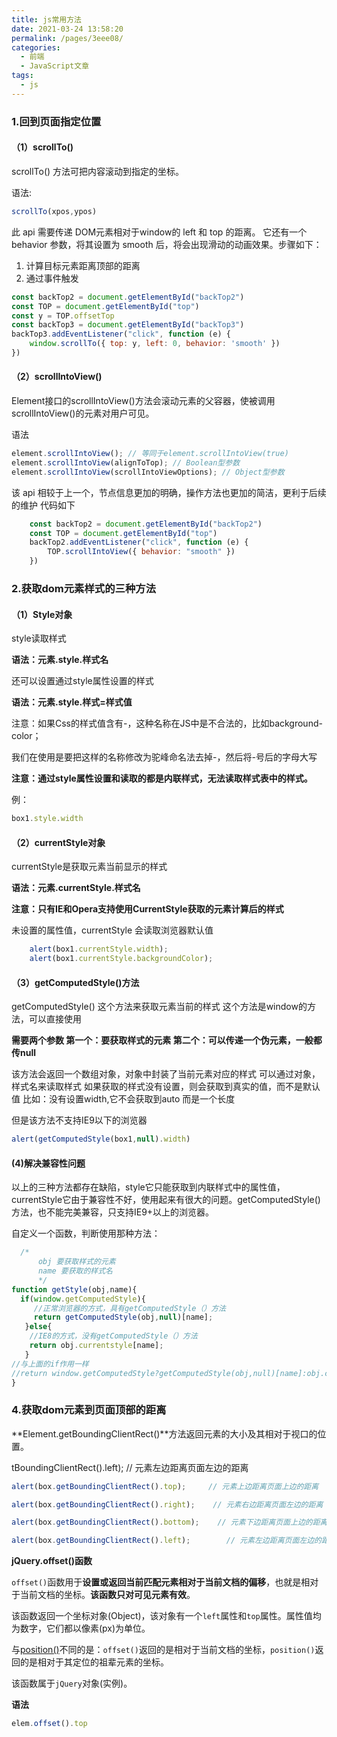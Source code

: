 ```yaml
---
title: js常用方法
date: 2021-03-24 13:58:20
permalink: /pages/3eee08/
categories:
  - 前端
  - JavaScript文章
tags:
  - js
---
```

### 1.回到页面指定位置

#### （1）scrollTo()

scrollTo() 方法可把内容滚动到指定的坐标。

语法:

```js
scrollTo(xpos,ypos)
```

此 api 需要传递 DOM元素相对于window的 left 和 top 的距离。 它还有一个 behavior 参数，将其设置为 smooth 后，将会出现滑动的动画效果。步骤如下：

1. 计算目标元素距离顶部的距离
2. 通过事件触发

```js
const backTop2 = document.getElementById("backTop2")
const TOP = document.getElementById("top")
const y = TOP.offsetTop
const backTop3 = document.getElementById("backTop3")
backTop3.addEventListener("click", function (e) {
    window.scrollTo({ top: y, left: 0, behavior: 'smooth' })
})
```

#### （2）scrollIntoView()

Element接口的scrollIntoView()方法会滚动元素的父容器，使被调用scrollIntoView()的元素对用户可见。

语法

```js
element.scrollIntoView(); // 等同于element.scrollIntoView(true)
element.scrollIntoView(alignToTop); // Boolean型参数
element.scrollIntoView(scrollIntoViewOptions); // Object型参数
```

该 api 相较于上一个，节点信息更加的明确，操作方法也更加的简洁，更利于后续的维护
 代码如下

```js
    const backTop2 = document.getElementById("backTop2")
    const TOP = document.getElementById("top")
    backTop2.addEventListener("click", function (e) {
        TOP.scrollIntoView({ behavior: "smooth" })
    })
```

### 2.获取dom元素样式的三种方法

#### （1）Style对象

style读取样式

**语法：元素.style.样式名**

还可以设置通过style属性设置的样式

**语法：元素.style.样式=样式值**

注意：如果Css的样式值含有-，这种名称在JS中是不合法的，比如background-color；

我们在使用是要把这样的名称修改为驼峰命名法去掉-，然后将-号后的字母大写

**注意：通过style属性设置和读取的都是内联样式，无法读取样式表中的样式。**

例：

```js
box1.style.width
```

#### （2）currentStyle对象

currentStyle是获取元素当前显示的样式

**语法：元素.currentStyle.样式名**

**注意：只有IE和Opera支持使用CurrentStyle获取的元素计算后的样式**

未设置的属性值，currentStyle 会读取浏览器默认值

```js
	alert(box1.currentStyle.width);
	alert(box1.currentStyle.backgroundColor);
```

#### （3）getComputedStyle()方法

getComputedStyle() 这个方法来获取元素当前的样式
这个方法是window的方法，可以直接使用

**需要两个参数
第一个：要获取样式的元素
第二个：可以传递一个伪元素，一般都传null**

该方法会返回一个数组对象，对象中封装了当前元素对应的样式
可以通过对象，样式名来读取样式
如果获取的样式没有设置，则会获取到真实的值，而不是默认值
比如：没有设置width,它不会获取到auto 而是一个长度

但是该方法不支持IE9以下的浏览器

```js
alert(getComputedStyle(box1,null).width)
```

#### (4)解决兼容性问题

 以上的三种方法都存在缺陷，style它只能获取到内联样式中的属性值，currentStyle它由于兼容性不好，使用起来有很大的问题。getComputedStyle()方法，也不能完美兼容，只支持IE9+以上的浏览器。

自定义一个函数，判断使用那种方法：

```js
  /*
      obj 要获取样式的元素
      name 要获取的样式名
      */
function getStyle(obj,name){
  if(window.getComputedStyle){
 	 //正常浏览器的方式，具有getComputedStyle（）方法
 	 return getComputedStyle(obj,null)[name];
   }else{
	//IE8的方式，没有getComputedStyle（）方法
	return obj.currentstyle[name];
   }
//与上面的if作用一样 
//return window.getComputedStyle?getComputedStyle(obj,null)[name]:obj.currentstyle[name];
}
```

### 4.获取dom元素到页面顶部的距离

**Element.getBoundingClientRect()**方法返回元素的大小及其相对于视口的位置。

tBoundingClientRect().left);     // 元素左边距离页面左边的距离

```js
alert(box.getBoundingClientRect().top);     // 元素上边距离页面上边的距离

alert(box.getBoundingClientRect().right);    // 元素右边距离页面左边的距离

alert(box.getBoundingClientRect().bottom);    // 元素下边距离页面上边的距离

alert(box.getBoundingClientRect().left);        // 元素左边距离页面左边的距离
```

**jQuery.offset()函数**

`offset()`函数用于**设置或返回当前匹配元素相对于当前文档的偏移**，也就是相对于当前文档的坐标。**该函数只对可见元素有效**。

该函数返回一个坐标对象(Object)，该对象有一个`left`属性和`top`属性。属性值均为数字，它们都以像素(px)为单位。

与[position()](https://codeplayer.vip/p/j7spm)不同的是：`offset()`返回的是相对于当前文档的坐标，`position()`返回的是相对于其定位的祖辈元素的坐标。

该函数属于`jQuery`对象(实例)。

**语法**

```js
elem.offset().top
```

### 